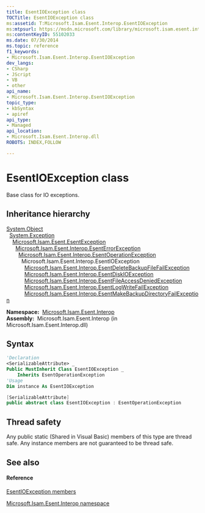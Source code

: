 ```yaml
---
title: EsentIOException class
TOCTitle: EsentIOException class
ms:assetid: T:Microsoft.Isam.Esent.Interop.EsentIOException
ms:mtpsurl: https://msdn.microsoft.com/library/microsoft.isam.esent.interop.esentioexception(v=EXCHG.10)
ms:contentKeyID: 55102033
ms.date: 07/30/2014
ms.topic: reference
f1_keywords:
- Microsoft.Isam.Esent.Interop.EsentIOException
dev_langs:
- CSharp
- JScript
- VB
- other
api_name: 
- Microsoft.Isam.Esent.Interop.EsentIOException
topic_type: 
- kbSyntax
- apiref
api_type: 
- Managed
api_location: 
- Microsoft.Isam.Esent.Interop.dll
ROBOTS: INDEX,FOLLOW

---
```


# EsentIOException class

Base class for IO exceptions.

## Inheritance hierarchy

[System.Object](/dotnet/api/system.object)  
  [System.Exception](/dotnet/api/system.exception)  
    [Microsoft.Isam.Esent.EsentException](dn292088\(v=exchg.10\).md)  
      [Microsoft.Isam.Esent.Interop.EsentErrorException](dn274314\(v=exchg.10\).md)  
        [Microsoft.Isam.Esent.Interop.EsentOperationException](dn319727\(v=exchg.10\).md)  
          Microsoft.Isam.Esent.Interop.EsentIOException  
            [Microsoft.Isam.Esent.Interop.EsentDeleteBackupFileFailException](dn274267\(v=exchg.10\).md)  
            [Microsoft.Isam.Esent.Interop.EsentDiskIOException](dn274289\(v=exchg.10\).md)  
            [Microsoft.Isam.Esent.Interop.EsentFileAccessDeniedException](dn274324\(v=exchg.10\).md)  
            [Microsoft.Isam.Esent.Interop.EsentLogWriteFailException](dn334607\(v=exchg.10\).md)  
            [Microsoft.Isam.Esent.Interop.EsentMakeBackupDirectoryFailException](dn334692\(v=exchg.10\).md)  

**Namespace:**  [Microsoft.Isam.Esent.Interop](hh596136\(v=exchg.10\).md)  
**Assembly:**  Microsoft.Isam.Esent.Interop (in Microsoft.Isam.Esent.Interop.dll)

## Syntax

``` vb
'Declaration
<SerializableAttribute> _
Public MustInherit Class EsentIOException _
    Inherits EsentOperationException
'Usage
Dim instance As EsentIOException
```

``` csharp
[SerializableAttribute]
public abstract class EsentIOException : EsentOperationException
```

## Thread safety

Any public static (Shared in Visual Basic) members of this type are thread safe. Any instance members are not guaranteed to be thread safe.

## See also

#### Reference

[EsentIOException members](dn334537\(v=exchg.10\).md)

[Microsoft.Isam.Esent.Interop namespace](hh596136\(v=exchg.10\).md)